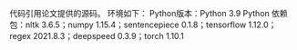 代码引用论文提供的源码。
环境如下：
Python版本：Python 3.9
Python 依赖包：nltk 3.6.5；numpy 1.15.4；sentencepiece 0.1.8；tensorflow 1.12.0；regex
2021.8.3；deepspeed 0.3.9；torch 1.10.1

